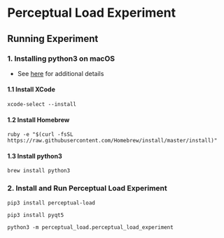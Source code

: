 # Perceptual Load Experiment

## Running Experiment

### 1. Installing python3 on macOS
- See [here](https://installpython3.com/mac/) for additional details

#### 1.1 Install XCode
```
xcode-select --install
```

#### 1.2 Install Homebrew
```
ruby -e "$(curl -fsSL https://raw.githubusercontent.com/Homebrew/install/master/install)"
```

#### 1.3 Install python3
```
brew install python3
```

### 2. Install and Run Perceptual Load Experiment
```
pip3 install perceptual-load
```
```
pip3 install pyqt5
```
```
python3 -m perceptual_load.perceptual_load_experiment
```
